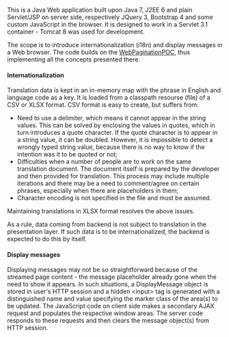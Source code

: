 This is a Java Web application built upon Java 7, J2EE 6 and plain Servlet/JSP on server side, respectively JQuery 3, Bootstrap 4 and some custom JavaScript in the browser. It is designed to work in a Servlet 3.1 container - Tomcat 8 was used for development.

The scope is to introduce internationalization (i18n) and display messages in a Web browser. The code builds on the [WebPaginationPOC](https://github.com/olddimplex/WebPaginationPOC), thus implementing all the concepts presented there.

#### Internationalization

Translation data is kept in an in-memory map with the phrase in English and language code as a key. It is loaded from a classpath resourse (file) of a CSV or XLSX format. CSV format is easy to create, but suffers from:

- Need to use a delimiter, which means it cannot appear in the string values. This can be solved by enclosing the values in quotes, which in turn introduces a quote character. If the quote character is to appear in a string value, it can be doubled. However, it is impossible to detect a wrongly typed string value, because there is no way to know if the intention was it to be quoted or not;
- Difficulties when a number of people are to work on the same translation document. The document itself is prepared by the developer and then provided for translation. This process may include multiple iterations and there may be a need to comment/agree on certain phrases, especially when there are placeholders in them;
- Character encoding is not specified in the file and must be assumed.

Maintaining translations in XLSX format resolves the above issues.

As a rule, data coming from backend is not subject to translation in the presentation layer. If such data is to be internationalized, the backend is expected to do this by itself.

#### Display messages

Displaying messages may not be so straightforward because of the streamed page content - the message placeholder already gone when the need to show it appears. In such situations, a DisplayMessage object is stored in user's HTTP session and a hidden \<input\> tag is generated with a distinguished name and value specifying the marker class of the area(s) to be updated. The JavaScript code on client side makes a secondary AJAX request and populates the respective window areas. The server code responds to these requests and then clears the message object(s) from HTTP session.

